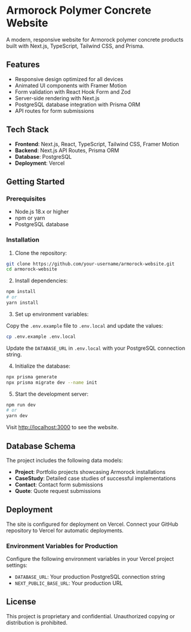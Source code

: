 # Armorock Polymer Concrete Website

A modern, responsive website for Armorock polymer concrete products built with Next.js, TypeScript, Tailwind CSS, and Prisma.

## Features

- Responsive design optimized for all devices
- Animated UI components with Framer Motion
- Form validation with React Hook Form and Zod
- Server-side rendering with Next.js
- PostgreSQL database integration with Prisma ORM
- API routes for form submissions

## Tech Stack

- **Frontend**: Next.js, React, TypeScript, Tailwind CSS, Framer Motion
- **Backend**: Next.js API Routes, Prisma ORM
- **Database**: PostgreSQL
- **Deployment**: Vercel

## Getting Started

### Prerequisites

- Node.js 18.x or higher
- npm or yarn
- PostgreSQL database

### Installation

1. Clone the repository:

```bash
git clone https://github.com/your-username/armorock-website.git
cd armorock-website
```

2. Install dependencies:

```bash
npm install
# or
yarn install
```

3. Set up environment variables:

Copy the `.env.example` file to `.env.local` and update the values:

```bash
cp .env.example .env.local
```

Update the `DATABASE_URL` in `.env.local` with your PostgreSQL connection string.

4. Initialize the database:

```bash
npx prisma generate
npx prisma migrate dev --name init
```

5. Start the development server:

```bash
npm run dev
# or
yarn dev
```

Visit [http://localhost:3000](http://localhost:3000) to see the website.

## Database Schema

The project includes the following data models:

- **Project**: Portfolio projects showcasing Armorock installations
- **CaseStudy**: Detailed case studies of successful implementations
- **Contact**: Contact form submissions
- **Quote**: Quote request submissions

## Deployment

The site is configured for deployment on Vercel. Connect your GitHub repository to Vercel for automatic deployments.

### Environment Variables for Production

Configure the following environment variables in your Vercel project settings:

- `DATABASE_URL`: Your production PostgreSQL connection string
- `NEXT_PUBLIC_BASE_URL`: Your production URL

## License

This project is proprietary and confidential. Unauthorized copying or distribution is prohibited.
